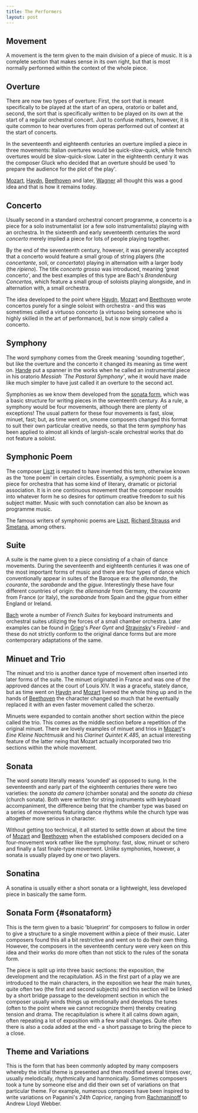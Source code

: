 ```yaml
---
title: The Performers
layout: post
---
```


## Movement

A movement is the term given to the main division of a piece of music. It is a complete section that makes sense in its own right, but that is most normally performed within the context of the whole piece.

## Overture

There are now two types of overture: First, the sort that is meant specifically to be played at the start of an opera, oratorio or ballet and, second, the sort that is specifically written to be played on its own at the start of a regular orchestral concert. Just to confuse matters, however, it is quite common to hear overtures from operas performed out of context at the start of concerts.

In the seventeenth and eighteenth centuries an overture implied a piece in three movements: Italian overtures would be quick-slow-quick, while french overtures would be slow-quick-slow. Later in the eighteenth century it was the composer Gluck who decided that an overture should be used 'to prepare the audience for the plot of the play'.

[Mozart](/classical/WMoz), [Haydn](/classical/JHay), [Beethoven](/classical/LBee) and later, [Wagner](/classical/RWag) all thought this was a good idea and that is how it remains today.

## Concerto

Usually second in a standard orchestral concert programme, a concerto is a piece for a solo instrumentalist (or a few solo instrumentalists) playing with an orchestra. In the sixteenth and early seventeenth centuries the word _concerto_ merely implied a piece for lots of people playing together.

By the end of the seventeenth century, however, it was generally accepted that a concerto would feature a small group of string players (the _concertante_, _soli_, or _concertato_) playing in alternation with a larger body (the _ripieno_). The title _concerto grosso_ was introduced, meaning 'great concerto', and the best examples of this type are Bach's _Brandenburg Concertos_, which feature a small group of soloists playing alongside, and in alternation with, a small orchestra.

The idea developed to the point where [Haydn](/classical/JHay), [Mozart](/classical/WMoz) and [Beethoven](/classical/LBee) wrote concertos purely for a single soloist with orchestra - and this was sometimes called a virtuoso concerto (a virtuoso being someone who is highly skilled in the art of performance), but is now simply called a concerto.

## Symphony

The word symphony comes from the Greek meaning 'sounding together', but like the overture and the concerto it changed its meaning as time went on. [Hande](/classical/GHan) put a spanner in the works when he called an instrumental piece in his oratorio _Messiah `The Pastoral Symphony'_, whe it would have made like much simpler to have just called it an overture to the second act.

Symphonies as we know them developed from the [sonata form](#sonataform), which was a basic structure for writing pieces in the seventeenth century. As a rule, a symphony would be four movements, although there are plenty of exceptions! The usual pattern for these four movements is fast, slow, minuet, fast; but, as time went on, smome composers changed this format to suit their own particular creative needs, so that the term _symphony_ has been applied to almost all kinds of largish-scale orchestral works that do not feature a soloist.

## Symphonic Poem

The composer [Liszt](/classical/FLis) is reputed to have invented this term, otherwise known as the 'tone poem' in certain circles. Essentially, a symphonic poem is a piece for orchestra that has some kind of literary, dramatic or pictorial association. It is in one continuous movement that the composer moulds into whatever form he so desires for optimum creative freedom to suit his subject matter. Music with such connotation can also be known as programme music.

The famous writers of symphonic poems are [Liszt](/classical/FLis), [Richard Strauss](/classical/RStr) and [Smetana](/classical/BSme), among others.

## Suite

A suite is the name given to a piece consisting of a chain of dance movements. During the seventeenth and eighteenth centuries it was one of the most important forms of music and there are four types of dance which conventionally appear in suites of the Baroque era: the _allemando_, the _courante_, the _sarabande_ and the _gigue_. Interestingly these have four different countries of origin: the _allemande_ from Germany, the _courante_ from France (or Italy), the _sarabande_ from Spain and the _gigue_ from either England or Ireland.

[Bach](/classical/JBac) wrote a number of _French Suites_ for keyboard instruments and orchestral suites utilizing the forces of a small chamber orchestra. Later examples can be found in [Grieg](/classical/EGri)'s _Peer Gynt_ and [Stravinsky](/classical/IStr)'s _Firebird_ - and these do not strictly conform to the original dance forms but are more contemporary adaptations of the same.

## Minuet and Trio

The minuet and trio is another dance type of movement often inserted into later forms of the suite. The minuet originated in France and was one of the approved dances at the court of Louis XIV. It was a gracefu, stately dance, but as time went on [Haydn](/classical/JHay) and [Mozart](/classical/WMoz) livened the whole thing up and in the hands of [Beethoven](/classical/LBee) the character changed so much that he eventually replaced it with an even faster movement called the scherzo.

Minuets were expanded to contain another short section within the piece called the trio. This comes as the middle section before a repetition of the original minuet. There are lovely examples of minuet and trios in [Mozart](/classical/WMoz)'s _Eine Kleine Nachtmusik_ and his _Clarinet Quintet K.485_, an actual interesting feature of the latter neing that Mozart actually incorporated two trio sections within the whole movement.

## Sonata

The word _sonata_ literally means 'sounded' as opposed to sung. In the seventeenth and early part of the eighteenth centuries there were two varieties: the _sonata da camera_ (chamber sonata) and the _sonata da chiesa_ (church sonata). Both were written for string instruments with keyboard accompaniment, the difference being that the chamber type was based on a series of movements featuring dance rhythms while the church type was altogether more serious in character.

Without getting too technical, it all started to settle down at about the time of [Mozart](/classical/WMoz) and [Beethoven](/classical/LBee) when the established composers decided on a four-movement work rather like the symphony: fast, slow, minuet or schero and finally a fast finale-type movement. Unlike symphonies, however, a sonata is usually played by one or two players.

## Sonatina

A sonatina is usually either a short sonata or a lightweight, less developed piece in basically the same form.

## Sonata Form {#sonataform}

This is the term given to a basic 'blueprint' for composers to follow in order to give a structure to a single movement within a piece of their music. Later composers found this all a bit restrictive and went on to do their own thing. However, the composers in the seventeenth century were very keen on this idea and their works do more often than not stick to the rules of the sonata form.

The piece is split up into three basic sections: the exposition, the development and the recapitulation. AS in the first part of a play we are introduced to the main characters, in the exposition we hear the main tunes, quite often two (the first and second subjects) and this section will be linked by a short bridge passage to the development section in which the composer usually winds things up emotionally and develops the tunes (often to the point where we cannot recognize them) thereby creating tension and drama. The recapitulation is where it all calms down again, often repeating a lot of exposition with a few small changes. Quite often there is also a coda added at the end - a short passage to bring the piece to a close.

## Theme and Variations

This is the form that has been commonly adopted by many composers whereby the initial theme is presented and then modified several times over, usually melodically, rhythmically and harmonically. Sometimes composers took a tune by someone else and did their own set of variations on that particular theme. For example, numerous composers have been inspired to write variations on Paganini's _24th Caprice_, ranging from [Rachmaninoff](/classical/SRac) to Andrew Lloyd Webber.
